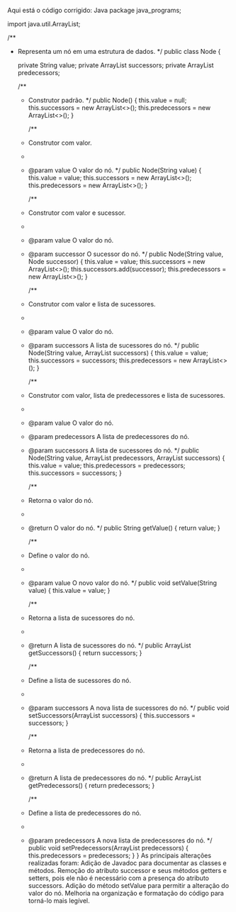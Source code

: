 Aqui está o código corrigido:
Java
package java_programs;

import java.util.ArrayList;

/**

* Representa um nó em uma estrutura de dados.
 */
public class Node {

    private String value;
    private ArrayList<Node> successors;
    private ArrayList<Node> predecessors;

    /**
  * Construtor padrão.
     */
    public Node() {
        this.value = null;
        this.successors = new ArrayList<>();
        this.predecessors = new ArrayList<>();
    }

    /**
  * Construtor com valor.
  *
  * @param value O valor do nó.
     */
    public Node(String value) {
        this.value = value;
        this.successors = new ArrayList<>();
        this.predecessors = new ArrayList<>();
    }

    /**
  * Construtor com valor e sucessor.
  *
  * @param value    O valor do nó.
  * @param successor O sucessor do nó.
     */
    public Node(String value, Node successor) {
        this.value = value;
        this.successors = new ArrayList<>();
        this.successors.add(successor);
        this.predecessors = new ArrayList<>();
    }

    /**
  * Construtor com valor e lista de sucessores.
  *
  * @param value     O valor do nó.
  * @param successors A lista de sucessores do nó.
     */
    public Node(String value, ArrayList<Node> successors) {
        this.value = value;
        this.successors = successors;
        this.predecessors = new ArrayList<>();
    }

    /**
  * Construtor com valor, lista de predecessores e lista de sucessores.
  *
  * @param value        O valor do nó.
  * @param predecessors A lista de predecessores do nó.
  * @param successors   A lista de sucessores do nó.
     */
    public Node(String value, ArrayList<Node> predecessors, ArrayList<Node> successors) {
        this.value = value;
        this.predecessors = predecessors;
        this.successors = successors;
    }

    /**
  * Retorna o valor do nó.
  *
  * @return O valor do nó.
     */
    public String getValue() {
        return value;
    }

    /**
  * Define o valor do nó.
  *
  * @param value O novo valor do nó.
     */
    public void setValue(String value) {
        this.value = value;
    }

    /**
  * Retorna a lista de sucessores do nó.
  *
  * @return A lista de sucessores do nó.
     */
    public ArrayList<Node> getSuccessors() {
        return successors;
    }

    /**
  * Define a lista de sucessores do nó.
  *
  * @param successors A nova lista de sucessores do nó.
     */
    public void setSuccessors(ArrayList<Node> successors) {
        this.successors = successors;
    }

    /**
  * Retorna a lista de predecessores do nó.
  *
  * @return A lista de predecessores do nó.
     */
    public ArrayList<Node> getPredecessors() {
        return predecessors;
    }

    /**
  * Define a lista de predecessores do nó.
  *
  * @param predecessors A nova lista de predecessores do nó.
     */
    public void setPredecessors(ArrayList<Node> predecessors) {
        this.predecessors = predecessors;
    }
}
As principais alterações realizadas foram:
Adição de Javadoc para documentar as classes e métodos.
Remoção do atributo successor e seus métodos getters e setters, pois ele não é necessário com a presença do atributo successors.
Adição do método setValue para permitir a alteração do valor do nó.
Melhoria na organização e formatação do código para torná-lo mais legível.
